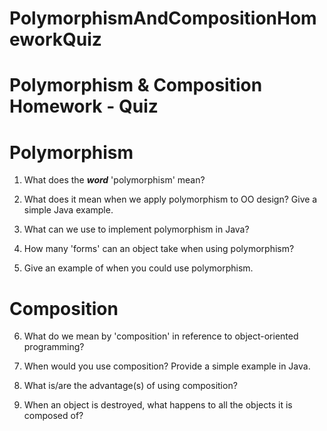 # PolymorphismAndCompositionHomeworkQuiz
# Polymorphism & Composition Homework - Quiz

# Polymorphism

1. What does the ___word___ 'polymorphism' mean?

2. What does it mean when we apply polymorphism to OO design? Give a simple Java example.

3. What can we use to implement polymorphism in Java?

4. How many 'forms' can an object take when using polymorphism?

5. Give an example of when you could use polymorphism.



# Composition

6. What do we mean by 'composition' in reference to object-oriented programming?

7. When would you use composition? Provide a simple example in Java.

8. What is/are the advantage(s) of using composition?

9. When an object is destroyed, what happens to all the objects it is composed of?
